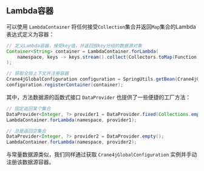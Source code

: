## Lambda容器

可以使用 `LambdaContainer` 将任何接受`Collection`集合并返回`Map`集合的Lambda表达式定义为容器：

```java
// 定义Lambda容器，接受key值，并返回按key分组的数据源对象
Container<String> container = LambdaContainer.forLambda(
    namespace, keys -> keys.stream().collect(Collectors.toMap(Function.identity(), Function.identity()))
);

// 获取全局上下文并注册容器
Crane4jGlobalConfiguration configuration = SpringUtils.getBean(Crane4jGlobalConfiguration.class);
configuration.registerContainer(container);
```

其中，方法数据源的函数式接口 `DataProvider` 也提供了一些便捷的工厂方法：

```java
// 固定返回某个集合
DataProvider<Integer, ?> provider1 = DataProvider.fixed(Collections.emptyMap());
LambdaContainer.forLambda(namespace, provider1);

// 总是返回空集合
DataProvider<Integer, ?> provider2 = DataProvider.empty();
LambdaContainer.forLambda(namespace, provider2);
```

与常量数据源类似，我们同样通过获取 `Crane4jGlobalConfiguration` 实例并手动注册该数据源容器。

